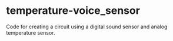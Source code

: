 # temperature-voice_sensor
Code for creating a circuit using a digital sound sensor and analog temperature sensor.
